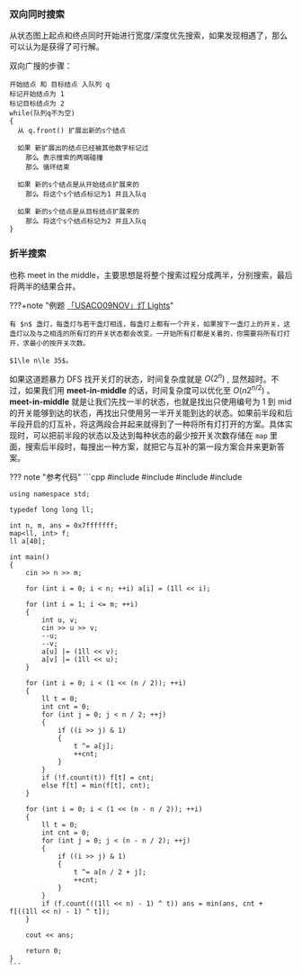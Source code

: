 ### 双向同时搜索

从状态图上起点和终点同时开始进行宽度/深度优先搜索，如果发现相遇了，那么可以认为是获得了可行解。

双向广搜的步骤：

```text
开始结点 和 目标结点 入队列 q
标记开始结点为 1
标记目标结点为 2
while(队列q不为空)
{
  从 q.front() 扩展出新的s个结点
  
  如果 新扩展出的结点已经被其他数字标记过
    那么 表示搜索的两端碰撞
    那么 循环结束
  
  如果 新的s个结点是从开始结点扩展来的
    那么 将这个s个结点标记为1 并且入队q 
    
  如果 新的s个结点是从目标结点扩展来的
    那么 将这个s个结点标记为2 并且入队q
}
```

### 折半搜索

也称 meet in the middle，主要思想是将整个搜索过程分成两半，分别搜索，最后将两半的结果合并。

???+note "例题 [「USACO09NOV」灯 Lights](https://www.luogu.org/problemnew/show/P2962)"

    有 $n$ 盏灯，每盏灯与若干盏灯相连，每盏灯上都有一个开关，如果按下一盏灯上的开关，这盏灯以及与之相连的所有灯的开关状态都会改变。一开始所有灯都是关着的，你需要将所有灯打开，求最小的按开关次数。

    $1\le n\le 35$。

如果这道题暴力 DFS 找开关灯的状态，时间复杂度就是 $O(2^{n})$ , 显然超时。不过，如果我们用 **meet-in-middle** 的话，时间复杂度可以优化至 $O(n2^{n/2})$ 。 **meet-in-middle** 就是让我们先找一半的状态，也就是找出只使用编号为 $1$ 到 $\mathrm{mid}$ 的开关能够到达的状态，再找出只使用另一半开关能到达的状态。如果前半段和后半段开启的灯互补，将这两段合并起来就得到了一种将所有灯打开的方案。具体实现时，可以把前半段的状态以及达到每种状态的最少按开关次数存储在 `map` 里面，搜索后半段时，每搜出一种方案，就把它与互补的第一段方案合并来更新答案。

??? note "参考代码"
    ```cpp
    #include <iostream>
    #include <cstdio>
    #include <map>
    #include <algorithm>
    
    using namespace std;
    
    typedef long long ll;
    
    int n, m, ans = 0x7fffffff;
    map<ll, int> f;
    ll a[40];
    
    int main()
    {
    	cin >> n >> m;
    	
    	for (int i = 0; i < n; ++i) a[i] = (1ll << i);
    	
    	for (int i = 1; i <= m; ++i)
    	{
    		int u, v;
    		cin >> u >> v;
    		--u;
    		--v;
    		a[u] |= (1ll << v);
    		a[v] |= (1ll << u);
    	}
    	
    	for (int i = 0; i < (1 << (n / 2)); ++i)
    	{
    		ll t = 0;
    		int cnt = 0;
    		for (int j = 0; j < n / 2; ++j)
    		{
    			if ((i >> j) & 1)
    			{
    				t ^= a[j];
    				++cnt;
    			}
    		}
    		if (!f.count(t)) f[t] = cnt;
    		else f[t] = min(f[t], cnt);
    	}
    	
    	for (int i = 0; i < (1 << (n - n / 2)); ++i)
    	{
    		ll t = 0;
    		int cnt = 0;
    		for (int j = 0; j < (n - n / 2); ++j)
    		{
    			if ((i >> j) & 1)
    			{
    				t ^= a[n / 2 + j];
    				++cnt;
    			}
    		}
    		if (f.count(((1ll << n) - 1) ^ t)) ans = min(ans, cnt + f[((1ll << n) - 1) ^ t]);
    	}
    	
    	cout << ans;
    	
    	return 0;
    }
    ```
